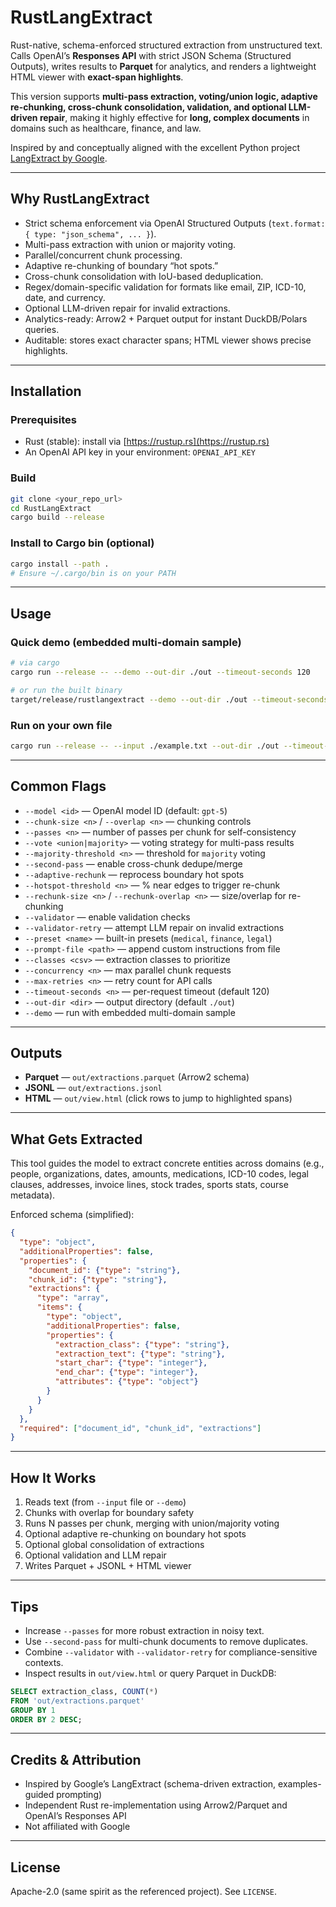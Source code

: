 # RustLangExtract

Rust-native, schema-enforced structured extraction from unstructured text.
Calls OpenAI’s **Responses API** with strict JSON Schema (Structured Outputs), writes results to **Parquet** for analytics, and renders a lightweight HTML viewer with **exact-span highlights**.

This version supports **multi-pass extraction, voting/union logic, adaptive re-chunking, cross-chunk consolidation, validation, and optional LLM-driven repair**, making it highly effective for **long, complex documents** in domains such as healthcare, finance, and law.

Inspired by and conceptually aligned with the excellent Python project [LangExtract by Google](https://github.com/google/langextract#installation).

---

## Why RustLangExtract

* Strict schema enforcement via OpenAI Structured Outputs (`text.format: { type: "json_schema", ... }`).
* Multi-pass extraction with union or majority voting.
* Parallel/concurrent chunk processing.
* Adaptive re-chunking of boundary “hot spots.”
* Cross-chunk consolidation with IoU-based deduplication.
* Regex/domain-specific validation for formats like email, ZIP, ICD-10, date, and currency.
* Optional LLM-driven repair for invalid extractions.
* Analytics-ready: Arrow2 + Parquet output for instant DuckDB/Polars queries.
* Auditable: stores exact character spans; HTML viewer shows precise highlights.

---

## Installation

### Prerequisites

* Rust (stable): install via [https://rustup.rs](https://rustup.rs)
* An OpenAI API key in your environment: `OPENAI_API_KEY`

### Build

```bash
git clone <your_repo_url>
cd RustLangExtract
cargo build --release
```

### Install to Cargo bin (optional)

```bash
cargo install --path .
# Ensure ~/.cargo/bin is on your PATH
```

---

## Usage

### Quick demo (embedded multi-domain sample)

```bash
# via cargo
cargo run --release -- --demo --out-dir ./out --timeout-seconds 120

# or run the built binary
target/release/rustlangextract --demo --out-dir ./out --timeout-seconds 120
```

### Run on your own file

```bash
cargo run --release -- --input ./example.txt --out-dir ./out --timeout-seconds 180
```

---

## Common Flags

* `--model <id>` — OpenAI model ID (default: `gpt-5`)
* `--chunk-size <n>` / `--overlap <n>` — chunking controls
* `--passes <n>` — number of passes per chunk for self-consistency
* `--vote <union|majority>` — voting strategy for multi-pass results
* `--majority-threshold <n>` — threshold for `majority` voting
* `--second-pass` — enable cross-chunk dedupe/merge
* `--adaptive-rechunk` — reprocess boundary hot spots
* `--hotspot-threshold <n>` — % near edges to trigger re-chunk
* `--rechunk-size <n>` / `--rechunk-overlap <n>` — size/overlap for re-chunking
* `--validator` — enable validation checks
* `--validator-retry` — attempt LLM repair on invalid extractions
* `--preset <name>` — built-in presets (`medical`, `finance`, `legal`)
* `--prompt-file <path>` — append custom instructions from file
* `--classes <csv>` — extraction classes to prioritize
* `--concurrency <n>` — max parallel chunk requests
* `--max-retries <n>` — retry count for API calls
* `--timeout-seconds <n>` — per-request timeout (default 120)
* `--out-dir <dir>` — output directory (default `./out`)
* `--demo` — run with embedded multi-domain sample

---

## Outputs

* **Parquet** — `out/extractions.parquet` (Arrow2 schema)
* **JSONL** — `out/extractions.jsonl`
* **HTML** — `out/view.html` (click rows to jump to highlighted spans)

---

## What Gets Extracted

This tool guides the model to extract concrete entities across domains (e.g., people, organizations, dates, amounts, medications, ICD-10 codes, legal clauses, addresses, invoice lines, stock trades, sports stats, course metadata).

Enforced schema (simplified):

```json
{
  "type": "object",
  "additionalProperties": false,
  "properties": {
    "document_id": {"type": "string"},
    "chunk_id": {"type": "string"},
    "extractions": {
      "type": "array",
      "items": {
        "type": "object",
        "additionalProperties": false,
        "properties": {
          "extraction_class": {"type": "string"},
          "extraction_text": {"type": "string"},
          "start_char": {"type": "integer"},
          "end_char": {"type": "integer"},
          "attributes": {"type": "object"}
        }
      }
    }
  },
  "required": ["document_id", "chunk_id", "extractions"]
}
```

---

## How It Works

1. Reads text (from `--input` file or `--demo`)
2. Chunks with overlap for boundary safety
3. Runs N passes per chunk, merging with union/majority voting
4. Optional adaptive re-chunking on boundary hot spots
5. Optional global consolidation of extractions
6. Optional validation and LLM repair
7. Writes Parquet + JSONL + HTML viewer

---

## Tips

* Increase `--passes` for more robust extraction in noisy text.
* Use `--second-pass` for multi-chunk documents to remove duplicates.
* Combine `--validator` with `--validator-retry` for compliance-sensitive contexts.
* Inspect results in `out/view.html` or query Parquet in DuckDB:

```sql
SELECT extraction_class, COUNT(*)
FROM 'out/extractions.parquet'
GROUP BY 1
ORDER BY 2 DESC;
```

---

## Credits & Attribution

* Inspired by Google’s LangExtract (schema-driven extraction, examples-guided prompting)
* Independent Rust re-implementation using Arrow2/Parquet and OpenAI’s Responses API
* Not affiliated with Google

---

## License

Apache-2.0 (same spirit as the referenced project). See `LICENSE`.
